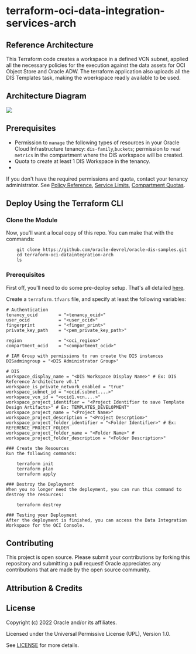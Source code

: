 # terraform-oci-data-integration-services-arch

## Reference Architecture

This Terraform code creates a workspace in a defined VCN subnet, applied all the necessary policies for the execution against the data assets for OCI Object Store and Oracle ADW. The terraform application also uploads all the DIS Templates task, making the woerkspace readly available to be used.
## Architecture Diagram 

![](./images/DIS-Reference-Architecture.png)

## Prerequisites

- Permission to `manage` the following types of resources in your Oracle Cloud Infrastructure tenancy: `dis-family`,`buckets`; permission to `read metrics` in the compartment where the DIS workspace will be created. 
- Quota to create at least 1 DIS Workspace in the tenancy.
- 
If you don't have the required permissions and quota, contact your tenancy administrator. See [Policy Reference](https://docs.cloud.oracle.com/en-us/iaas/Content/Identity/Reference/policyreference.htm), [Service Limits](https://docs.cloud.oracle.com/en-us/iaas/Content/General/Concepts/servicelimits.htm), [Compartment Quotas](https://docs.cloud.oracle.com/iaas/Content/General/Concepts/resourcequotas.htm).


## Deploy Using the Terraform CLI

### Clone the Module

Now, you'll want a local copy of this repo. You can make that with the commands:

```
    git clone https://github.com/oracle-devrel/oracle-dis-samples.git
    cd terraform-oci-dataintegration-arch
    ls
```

### Prerequisites
First off, you'll need to do some pre-deploy setup.  That's all detailed [here](https://github.com/cloud-partners/oci-prerequisites).

Create a `terraform.tfvars` file, and specify at least the following variables:

```
# Authentication
tenancy_ocid        = "<tenancy_ocid>"
user_ocid           = "<user_ocid>"
fingerprint         = "<finger_print>"
private_key_path    = "<pem_private_key_path>"

region              = "<oci_region>"
compartment_ocid    = "<compartment_ocid>"

# IAM Group with permissions to run create the DIS instances
DISadmingroup = "<DIS Administrator Group>"

# DIS
workspace_display_name = "<DIS Workspace Display Name>" # Ex: DIS Reference Architecture v0.1"
workspace_is_private_network_enabled = "true"
workspace_subnet_id = "<ocid.subnet....>"
workspace_vcn_id = "<ocid1.vcn....>"
workspace_project_identifier = "<Project Identifier to save Template Design Artifacts>" # Ex: TEMPLATES_DEVELOPMENT"
workspace_project_name = "<Project Name>" 
workspace_project_description = "<Project Descrptiom>" 
workspace_project_folder_identifier = "<Folder Identifier>" # Ex: REFERENCE_PROJECT_FOLDER
workspace_project_folder_name = "<Folder Name>" # 
workspace_project_folder_description = "<Folder Description>" 

### Create the Resources
Run the following commands:

    terraform init
    terraform plan
    terraform apply

### Destroy the Deployment
When you no longer need the deployment, you can run this command to destroy the resources:

    terraform destroy

### Testing your Deployment
After the deployment is finished, you can access the Data Integration Workspace for the OCI Console.

````

## Contributing
This project is open source.  Please submit your contributions by forking this repository and submitting a pull request!  Oracle appreciates any contributions that are made by the open source community.

## Attribution & Credits

## License
Copyright (c) 2022 Oracle and/or its affiliates.

Licensed under the Universal Permissive License (UPL), Version 1.0.

See [LICENSE](LICENSE) for more details.
